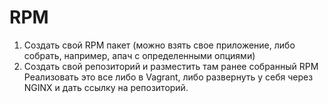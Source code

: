 # RPM
1) Создать свой RPM пакет (можно взять свое приложение, либо собрать, например,
апач с определенными опциями)
2) Создать свой репозиторий и разместить там ранее собранный RPM
Реализовать это все либо в Vagrant, либо развернуть у себя через NGINX и дать ссылку
на репозиторий.
